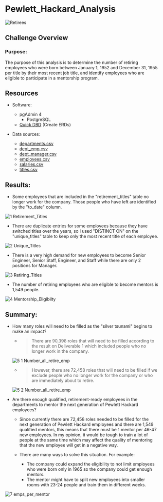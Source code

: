 # Pewlett_Hackard_Analysis
![Retirees](https://user-images.githubusercontent.com/89308251/158940369-226d6dd3-fa38-499a-9077-7ef71a920651.jpg)

## Challenge Overview

### Purpose:

The purpose of this analysis is to determine the number of retiring employees who were born between January 1, 1952 and December 31, 1955 per title by their most recent job title, and identify employees who are eligible to participate in a mentorship program.

## Resources
- Software:
   - pgAdmin 4
     - PostgreSQL
   - [Quick DBD](https://www.quickdatabasediagrams.com/) (Create ERDs)
   
- Data sources: 
   - [departments.csv](https://github.com/SYDsCorner/Pewlett-Hackard-Analysis/blob/main/Data/departments.csv)
   - [dept_emp.csv](https://github.com/SYDsCorner/Pewlett-Hackard-Analysis/blob/main/Data/dept_emp.csv)
   - [dept_manager.csv](https://github.com/SYDsCorner/Pewlett-Hackard-Analysis/blob/main/Data/dept_manager.csv)
   - [employees.csv](https://github.com/SYDsCorner/Pewlett-Hackard-Analysis/blob/main/Data/employees.csv)
   - [salaries.csv](https://github.com/SYDsCorner/Pewlett-Hackard-Analysis/blob/main/Data/salaries.csv)
   - [titles.csv](https://github.com/SYDsCorner/Pewlett-Hackard-Analysis/blob/main/Data/titles.csv)

   
## Results: 

- Some employees that are included in the "retirement_titles" table no longer work for the company. Those people who have left are identified by the "to_date" column.

![1  Retirement_Titles](https://user-images.githubusercontent.com/89308251/136645787-93af75db-c9e4-46f0-ba4e-3792a9a69446.png)



- There are duplicate entries for some employees because they have switched titles over the years, so I used "DISTINCT ON" on the "unique_titles" table to keep only the most recent title of each employee.

![2  Unique_Titles](https://user-images.githubusercontent.com/89308251/136643101-f9ac3acd-b76f-42c7-b046-6e8e2dd2988f.png)



- There is a very high demand for new employees to become Senior Engineer, Senior Staff, Engineer, and Staff while there are only 2 positions for Manager. 

![3  Retiring_Titles](https://user-images.githubusercontent.com/89308251/136643106-20e0a60d-8c7d-4e6d-a8b2-2c87093e0596.png)



- The number of retiring employees who are eligible to become mentors is 1,549 people.

![4  Mentorship_Eligibilty](https://user-images.githubusercontent.com/89308251/136645801-6029b184-e50c-4e6a-b521-3a03445a103b.png)

 
 
## Summary: 

- How many roles will need to be filled as the "silver tsunami" begins to make an impact?
   
   
   - > There are 90,398 roles that will need to be filled according to the result on Deliverable 1 which included people who no longer work in the company.
   
   ![5 1 Number_all_retire_emp](https://user-images.githubusercontent.com/89308251/136643189-0931f87d-43bc-426b-9945-583523f547aa.png)


  
   - > However, there are 72,458 roles that will need to be filled if we exclude people who no longer work for the company or who are immediately about to retire.

   ![5 2 Number_all_retire_emp](https://user-images.githubusercontent.com/89308251/136643118-9f6e31d0-d297-4183-8dba-98f262b973f8.png)

 
    
- Are there enough qualified, retirement-ready employees in the departments to mentor the next generation of Pewlett Hackard employees?

   - Since currently there are 72,458 roles needed to be filled for the next generation of Pewlett Hackard employees and there are 1,549 qualified mentors, 
this means that there must be 1 mentor per 46-47 new employees. In my opinion, it would be tough to train a lot of people at the same time which may affect the quality of mentoring that the new employee will get in a negative way.


   - There are many ways to solve this situation. For example: 
      - The company could expand the eligibility to not limit employees who were born only in 1965 so the company could get enough mentors.
      - The mentor might have to split new employees into smaller rooms with 23-24 people and train them in different weeks.     

![7  emps_per_mentor](https://user-images.githubusercontent.com/89308251/136645882-1ccc4001-de9c-40ad-a60f-d38b6fa4020c.png)



